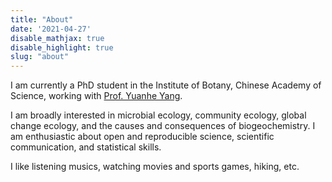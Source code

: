 ```yaml
---
title: "About"
date: '2021-04-27'
disable_mathjax: true
disable_highlight: true
slug: "about"
---
```


I am currently a PhD student  in the Institute of Botany, Chinese Academy of Science,  working with [Prof. Yuanhe Yang](http://sourcedb.ib.cas.cn/cn/expert/201303/t20130312_3790456.html).

I am broadly interested in microbial ecology, community ecology, global change ecology, and the causes and consequences of biogeochemistry.  I am enthusiastic about open and reproducible science, scientific communication, and statistical skills.

I like listening musics, watching movies and sports games, hiking, etc.

